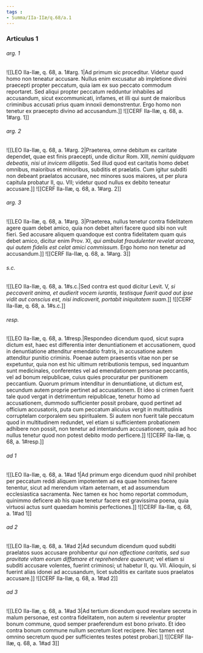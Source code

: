 ```yaml
---
tags : 
- Summa/IIa-IIæ/q.68/a.1
---
```


### Articulus 1

###### arg. 1
![[LEO IIa-IIæ, q. 68, a. 1#arg. 1|Ad primum sic proceditur. Videtur quod homo non teneatur accusare. Nullus enim excusatur ab impletione divini praecepti propter peccatum, quia iam ex suo peccato commodum reportaret. Sed aliqui propter peccatum redduntur inhabiles ad accusandum, sicut excommunicati, infames, et illi qui sunt de maioribus criminibus accusati prius quam innoxii demonstrentur. Ergo homo non tenetur ex praecepto divino ad accusandum.]]
![[CERF IIa-IIæ, q. 68, a. 1#arg. 1]]

###### arg. 2
![[LEO IIa-IIæ, q. 68, a. 1#arg. 2|Praeterea, omne debitum ex caritate dependet, quae est finis praecepti, unde dicitur Rom. XIII, *nemini quidquam debeatis, nisi ut invicem diligatis*. Sed illud quod est caritatis homo debet omnibus, maioribus et minoribus, subditis et praelatis. Cum igitur subditi non debeant praelatos accusare, nec minores suos maiores, ut per plura capitula probatur II, qu. VII; videtur quod nullus ex debito teneatur accusare.]]
![[CERF IIa-IIæ, q. 68, a. 1#arg. 2]]

###### arg. 3
![[LEO IIa-IIæ, q. 68, a. 1#arg. 3|Praeterea, nullus tenetur contra fidelitatem agere quam debet amico, quia non debet alteri facere quod sibi non vult fieri. Sed accusare aliquem quandoque est contra fidelitatem quam quis debet amico, dicitur enim Prov. XI, *qui ambulat fraudulenter revelat arcana, qui autem fidelis est celat amici commissum*. Ergo homo non tenetur ad accusandum.]]
![[CERF IIa-IIæ, q. 68, a. 1#arg. 3]]

###### s.c.
![[LEO IIa-IIæ, q. 68, a. 1#s.c.|Sed contra est quod dicitur Levit. V, *si peccaverit anima, et audierit vocem iurantis, testisque fuerit quod aut ipse vidit aut conscius est, nisi indicaverit, portabit iniquitatem suam*.]]
![[CERF IIa-IIæ, q. 68, a. 1#s.c.]]

###### resp.
![[LEO IIa-IIæ, q. 68, a. 1#resp.|Respondeo dicendum quod, sicut supra dictum est, haec est differentia inter denuntiationem et accusationem, quod in denuntiatione attenditur emendatio fratris, in accusatione autem attenditur punitio criminis. Poenae autem praesentis vitae non per se expetuntur, quia non est hic ultimum retributionis tempus, sed inquantum sunt medicinales, conferentes vel ad emendationem personae peccantis, vel ad bonum reipublicae, cuius quies procuratur per punitionem peccantium. Quorum primum intenditur in denuntiatione, ut dictum est, secundum autem proprie pertinet ad accusationem. Et ideo si crimen fuerit tale quod vergat in detrimentum reipublicae, tenetur homo ad accusationem, dummodo sufficienter possit probare, quod pertinet ad officium accusatoris, puta cum peccatum alicuius vergit in multitudinis corruptelam corporalem seu spiritualem. Si autem non fuerit tale peccatum quod in multitudinem redundet, vel etiam si sufficientem probationem adhibere non possit, non tenetur ad intentandum accusationem, quia ad hoc nullus tenetur quod non potest debito modo perficere.]]
![[CERF IIa-IIæ, q. 68, a. 1#resp.]]

###### ad 1
![[LEO IIa-IIæ, q. 68, a. 1#ad 1|Ad primum ergo dicendum quod nihil prohibet per peccatum reddi aliquem impotentem ad ea quae homines facere tenentur, sicut ad merendum vitam aeternam, et ad assumendum ecclesiastica sacramenta. Nec tamen ex hoc homo reportat commodum, quinimmo deficere ab his quae tenetur facere est gravissima poena, quia virtuosi actus sunt quaedam hominis perfectiones.]]
![[CERF IIa-IIæ, q. 68, a. 1#ad 1]]

###### ad 2
![[LEO IIa-IIæ, q. 68, a. 1#ad 2|Ad secundum dicendum quod subditi praelatos suos accusare prohibentur *qui non affectione caritatis, sed sua pravitate vitam eorum diffamare et reprehendere quaerunt*; vel etiam si subditi accusare volentes, fuerint criminosi; ut habetur II, qu. VII. Alioquin, si fuerint alias idonei ad accusandum, licet subditis ex caritate suos praelatos accusare.]]
![[CERF IIa-IIæ, q. 68, a. 1#ad 2]]

###### ad 3
![[LEO IIa-IIæ, q. 68, a. 1#ad 3|Ad tertium dicendum quod revelare secreta in malum personae, est contra fidelitatem, non autem si revelentur propter bonum commune, quod semper praeferendum est bono privato. Et ideo contra bonum commune nullum secretum licet recipere. Nec tamen est omnino secretum quod per sufficientes testes potest probari.]]
![[CERF IIa-IIæ, q. 68, a. 1#ad 3]]

